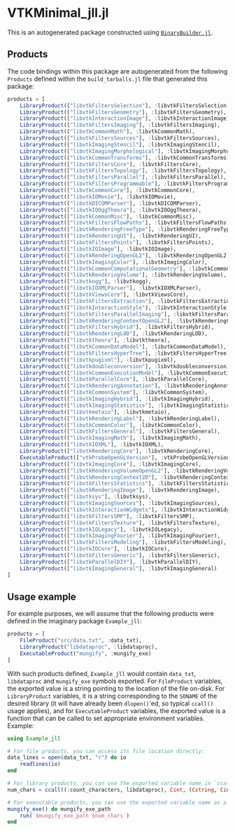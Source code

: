 # VTKMinimal_jll.jl

This is an autogenerated package constructed using [`BinaryBuilder.jl`](https://github.com/JuliaPackaging/BinaryBuilder.jl).

## Products

The code bindings within this package are autogenerated from the following `Products` defined within the `build_tarballs.jl` file that generated this package:

```julia
products = [
    LibraryProduct(["libvtkFiltersSelection"], :libvtkFiltersSelection),
    LibraryProduct(["libvtkFiltersGeometry"], :libvtkFiltersGeometry),
    LibraryProduct(["libvtkInteractionImage"], :libvtkInteractionImage),
    LibraryProduct(["libvtkFiltersImaging"], :libvtkFiltersImaging),
    LibraryProduct(["libvtkCommonMath"], :libvtkCommonMath),
    LibraryProduct(["libvtkFiltersSources"], :libvtkFiltersSources),
    LibraryProduct(["libvtkImagingStencil"], :libvtkImagingStencil),
    LibraryProduct(["libvtkImagingMorphological"], :libvtkImagingMorphological),
    LibraryProduct(["libvtkCommonTransforms"], :libvtkCommonTransforms),
    LibraryProduct(["libvtkFiltersCore"], :libvtkFiltersCore),
    LibraryProduct(["libvtkFiltersTopology"], :libvtkFiltersTopology),
    LibraryProduct(["libvtkFiltersParallel"], :libvtkFiltersParallel),
    LibraryProduct(["libvtkFiltersProgrammable"], :libvtkFiltersProgrammable),
    LibraryProduct(["libvtkCommonCore"], :libvtkCommonCore),
    LibraryProduct(["libvtkIOMovie"], :libvtkIOMovie),
    LibraryProduct(["libvtkDICOMParser"], :libvtkDICOMParser),
    LibraryProduct(["libvtkIOOggTheora"], :libvtkIOOggTheora),
    LibraryProduct(["libvtkCommonMisc"], :libvtkCommonMisc),
    LibraryProduct(["libvtkFiltersFlowPaths"], :libvtkFiltersFlowPaths),
    LibraryProduct(["libvtkRenderingFreeType"], :libvtkRenderingFreeType),
    LibraryProduct(["libvtkRenderingUI"], :libvtkRenderingUI),
    LibraryProduct(["libvtkFiltersPoints"], :libvtkFiltersPoints),
    LibraryProduct(["libvtkIOImage"], :libvtkIOImage),
    LibraryProduct(["libvtkRenderingOpenGL2"], :libvtkRenderingOpenGL2),
    LibraryProduct(["libvtkImagingColor"], :libvtkImagingColor),
    LibraryProduct(["libvtkCommonComputationalGeometry"], :libvtkCommonComputationalGeometry),
    LibraryProduct(["libvtkRenderingVolume"], :libvtkRenderingVolume),
    LibraryProduct(["libvtkogg"], :libvtkogg),
    LibraryProduct(["libvtkIOXMLParser"], :libvtkIOXMLParser),
    LibraryProduct(["libvtkViewsCore"], :libvtkViewsCore),
    LibraryProduct(["libvtkFiltersExtraction"], :libvtkFiltersExtraction),
    LibraryProduct(["libvtkInteractionStyle"], :libvtkInteractionStyle),
    LibraryProduct(["libvtkFiltersParallelImaging"], :libvtkFiltersParallelImaging),
    LibraryProduct(["libvtkRenderingContextOpenGL2"], :libvtkRenderingContextOpenGL2),
    LibraryProduct(["libvtkFiltersHybrid"], :libvtkFiltersHybrid),
    LibraryProduct(["libvtkRenderingLOD"], :libvtkRenderingLOD),
    LibraryProduct(["libvtktheora"], :libvtktheora),
    LibraryProduct(["libvtkCommonDataModel"], :libvtkCommonDataModel),
    LibraryProduct(["libvtkFiltersHyperTree"], :libvtkFiltersHyperTree),
    LibraryProduct(["libvtkpugixml"], :libvtkpugixml),
    LibraryProduct(["libvtkdoubleconversion"], :libvtkdoubleconversion),
    LibraryProduct(["libvtkCommonExecutionModel"], :libvtkCommonExecutionModel),
    LibraryProduct(["libvtkParallelCore"], :libvtkParallelCore),
    LibraryProduct(["libvtkRenderingAnnotation"], :libvtkRenderingAnnotation),
    LibraryProduct(["libvtkCommonSystem"], :libvtkCommonSystem),
    LibraryProduct(["libvtkImagingHybrid"], :libvtkImagingHybrid),
    LibraryProduct(["libvtkImagingStatistics"], :libvtkImagingStatistics),
    LibraryProduct(["libvtkmetaio"], :libvtkmetaio),
    LibraryProduct(["libvtkRenderingLabel"], :libvtkRenderingLabel),
    LibraryProduct(["libvtkCommonColor"], :libvtkCommonColor),
    LibraryProduct(["libvtkFiltersGeneral"], :libvtkFiltersGeneral),
    LibraryProduct(["libvtkImagingMath"], :libvtkImagingMath),
    LibraryProduct(["libvtkIOXML"], :libvtkIOXML),
    LibraryProduct(["libvtkRenderingCore"], :libvtkRenderingCore),
    ExecutableProduct(["vtkProbeOpenGLVersion"], :vtkProbeOpenGLVersion),
    LibraryProduct(["libvtkImagingCore"], :libvtkImagingCore),
    LibraryProduct(["libvtkRenderingVolumeOpenGL2"], :libvtkRenderingVolumeOpenGL2),
    LibraryProduct(["libvtkRenderingContext2D"], :libvtkRenderingContext2D),
    LibraryProduct(["libvtkFiltersStatistics"], :libvtkFiltersStatistics),
    LibraryProduct(["libvtkRenderingImage"], :libvtkRenderingImage),
    LibraryProduct(["libvtksys"], :libvtksys),
    LibraryProduct(["libvtkImagingSources"], :libvtkImagingSources),
    LibraryProduct(["libvtkInteractionWidgets"], :libvtkInteractionWidgets),
    LibraryProduct(["libvtkFiltersSMP"], :libvtkFiltersSMP),
    LibraryProduct(["libvtkFiltersTexture"], :libvtkFiltersTexture),
    LibraryProduct(["libvtkIOLegacy"], :libvtkIOLegacy),
    LibraryProduct(["libvtkImagingFourier"], :libvtkImagingFourier),
    LibraryProduct(["libvtkFiltersModeling"], :libvtkFiltersModeling),
    LibraryProduct(["libvtkIOCore"], :libvtkIOCore),
    LibraryProduct(["libvtkFiltersGeneric"], :libvtkFiltersGeneric),
    LibraryProduct(["libvtkParallelDIY"], :libvtkParallelDIY),
    LibraryProduct(["libvtkImagingGeneral"], :libvtkImagingGeneral)
]
```

## Usage example

For example purposes, we will assume that the following products were defined in the imaginary package `Example_jll`:

```julia
products = [
    FileProduct("src/data.txt", :data_txt),
    LibraryProduct("libdataproc", :libdataproc),
    ExecutableProduct("mungify", :mungify_exe)
]
```

With such products defined, `Example_jll` would contain `data_txt`, `libdataproc` and `mungify_exe` symbols exported. For `FileProduct` variables, the exported value is a string pointing to the location of the file on-disk.  For `LibraryProduct` variables, it is a string corresponding to the `SONAME` of the desired library (it will have already been `dlopen()`'ed, so typical `ccall()` usage applies), and for `ExecutableProduct` variables, the exported value is a function that can be called to set appropriate environment variables.  Example:

```julia
using Example_jll

# For file products, you can access its file location directly:
data_lines = open(data_txt, "r") do io
    readlines(io)
end

# For library products, you can use the exported variable name in `ccall()` invocations directly
num_chars = ccall((:count_characters, libdataproc), Cint, (Cstring, Cint), data_lines[1], length(data_lines[1]))

# For executable products, you can use the exported variable name as a function that you can call
mungify_exe() do mungify_exe_path
    run(`$mungify_exe_path $num_chars`)
end
```
